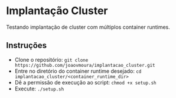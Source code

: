 # Implantação Cluster

Testando implantação de cluster com múltiplos container runtimes.


## Instruções

- Clone o repositório:
    `git clone https://github.com/joaovmoura/implantacao_cluster.git`
- Entre no diretório do container runtime desejado:
    `cd implantacao_cluster/<container_runtime_dir>`
- Dê a permissão de execução ao script:
    `chmod +x setup.sh`
- Execute:
    `./setup.sh`
